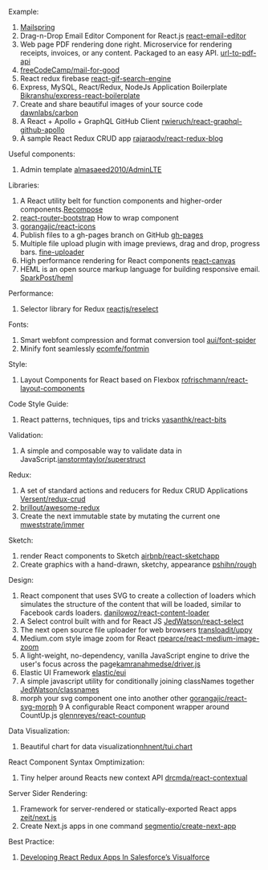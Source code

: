 Example:
1. [Mailspring](https://github.com/Foundry376/Mailspring)
2. Drag-n-Drop Email Editor Component for React.js [react-email-editor](https://github.com/unroll-io/react-email-editor)
3. Web page PDF rendering done right. Microservice for rendering receipts, invoices, or any content. Packaged to an easy API. [url-to-pdf-api](https://github.com/alvarcarto/url-to-pdf-api)
4. [freeCodeCamp/mail-for-good](https://github.com/freeCodeCamp/mail-for-good)
5. React redux firebase [react-gif-search-engine](https://github.com/tightenco/react-gif-search-engine)
6. Express, MySQL, React/Redux, NodeJs Application Boilerplate [Bikranshu/express-react-boilerplate](https://github.com/Bikranshu/express-react-boilerplate)
7. Create and share beautiful images of your source code [dawnlabs/carbon](https://github.com/dawnlabs/carbon)
8. A React + Apollo + GraphQL GitHub Client [rwieruch/react-graphql-github-apollo](https://github.com/rwieruch/react-graphql-github-apollo)
9. A sample React Redux CRUD app [rajaraodv/react-redux-blog](https://github.com/rajaraodv/react-redux-blog)

Useful components:
1. Admin template [almasaeed2010/AdminLTE](https://github.com/almasaeed2010/AdminLTE)

Libraries:
1. A React utility belt for function components and higher-order components.[Recompose](https://github.com/acdlite/recompose)
2. [react-router-bootstrap](https://github.com/react-bootstrap/react-router-bootstrap) How to wrap component
3. [gorangajic/react-icons](https://github.com/gorangajic/react-icons)
4. Publish files to a gh-pages branch on GitHub [gh-pages](https://github.com/tschaub/gh-pages)
5. Multiple file upload plugin with image previews, drag and drop, progress bars. [fine-uploader](https://github.com/FineUploader/fine-uploader)
6. High performance <canvas> rendering for React components [react-canvas](https://github.com/Flipboard/react-canvas)
7. HEML is an open source markup language for building responsive email. [SparkPost/heml](https://github.com/SparkPost/heml)

Performance:
1. Selector library for Redux [reactjs/reselect](https://github.com/reactjs/reselect)

Fonts:
1. Smart webfont compression and format conversion tool [aui/font-spider](https://github.com/aui/font-spider)
2. Minify font seamlessly [ecomfe/fontmin](https://github.com/ecomfe/fontmin)

Style:
1. Layout Components for React based on Flexbox [rofrischmann/react-layout-components](https://github.com/rofrischmann/react-layout-components)

Code Style Guide:
1. React patterns, techniques, tips and tricks [vasanthk/react-bits](https://github.com/vasanthk/react-bits)

Validation:
1. A simple and composable way to validate data in JavaScript.[ianstormtaylor/superstruct](https://github.com/ianstormtaylor/superstruct)

Redux:
1. A set of standard actions and reducers for Redux CRUD Applications [Versent/redux-crud](https://github.com/Versent/redux-crud)
2. [brillout/awesome-redux](https://github.com/brillout/awesome-redux)
3. Create the next immutable state by mutating the current one [mweststrate/immer](https://github.com/mweststrate/immer)

Sketch:
1. render React components to Sketch [airbnb/react-sketchapp](https://github.com/airbnb/react-sketchapp)
2. Create graphics with a hand-drawn, sketchy, appearance [pshihn/rough](https://github.com/pshihn/rough)

Design:
1. React component that uses SVG to create a collection of loaders which simulates the structure of the content that will be loaded, similar to Facebook cards loaders. [danilowoz/react-content-loader](https://github.com/danilowoz/react-content-loader)
2. A Select control built with and for React JS [JedWatson/react-select](https://github.com/JedWatson/react-select)
3. The next open source file uploader for web browsers [transloadit/uppy](https://github.com/transloadit/uppy)
4. Medium.com style image zoom for React [rpearce/react-medium-image-zoom](https://github.com/rpearce/react-medium-image-zoom)
5. A light-weight, no-dependency, vanilla JavaScript engine to drive the user's focus across the page[kamranahmedse/driver.js](https://github.com/kamranahmedse/driver.js)
6. Elastic UI Framework  [elastic/eui](https://github.com/elastic/eui)
7. A simple javascript utility for conditionally joining classNames together [JedWatson/classnames](https://github.com/JedWatson/classnames)
8. morph your svg component one into another other [gorangajic/react-svg-morph](https://github.com/gorangajic/react-svg-morph/)
9 A configurable React component wrapper around CountUp.js [glennreyes/react-countup](https://github.com/glennreyes/react-countup)

Data Visualization:
1. Beautiful chart for data visualization[nhnent/tui.chart](https://github.com/nhnent/tui.chart)

React Component Syntax Omptimization:
1. Tiny helper around Reacts new context API [drcmda/react-contextual](https://github.com/drcmda/react-contextual)

Server Sider Rendering:
1. Framework for server-rendered or statically-exported React apps [zeit/next.js](https://github.com/zeit/next.js)
2. Create Next.js apps in one command [segmentio/create-next-app](https://github.com/segmentio/create-next-app)

Best Practice:
1. [Developing React Redux Apps In Salesforce’s Visualforce](https://medium.com/@rajaraodv/developing-react-redux-apps-in-salesforce-s-visualforce-3ad7be560d1c)
